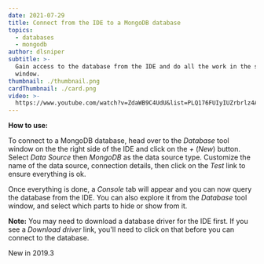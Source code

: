 ```yaml
---
date: 2021-07-29
title: Connect from the IDE to a MongoDB database
topics:
  - databases
  - mongodb
author: dlsniper
subtitle: >-
  Gain access to the database from the IDE and do all the work in the same
  window.
thumbnail: ./thumbnail.png
cardThumbnail: ./card.png
video: >-
  https://www.youtube.com/watch?v=ZdaWB9C4UdU&list=PLQ176FUIyIUZrbrlz4AY1V8VzBJKZyVlW&index=25
---
```

**How to use:**

To connect to a MongoDB database, head over to the _Database_ tool window on the the right side of the IDE and click on the _+_ (_New_) button. Select _Data Source_ then _MongoDB_ as the data source type. Customize the name of the data source, connection details, then click on the _Test_ link to ensure everything is ok.

Once everything is done, a _Console_ tab will appear and you can now query the database from the IDE. You can also explore it from the _Database_ tool window, and select which parts to hide or show from it.

**Note:** You may need to download a database driver for the IDE first. If you see a _Download driver_ link, you'll need to click on that before you can connect to the database.

<span class="tag is-rounded">New in 2019.3</span>
